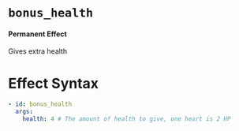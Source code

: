 # `bonus_health`
#### Permanent Effect

Gives extra health

# Effect Syntax
```yaml
- id: bonus_health
  args:
    health: 4 # The amount of health to give, one heart is 2 HP
```